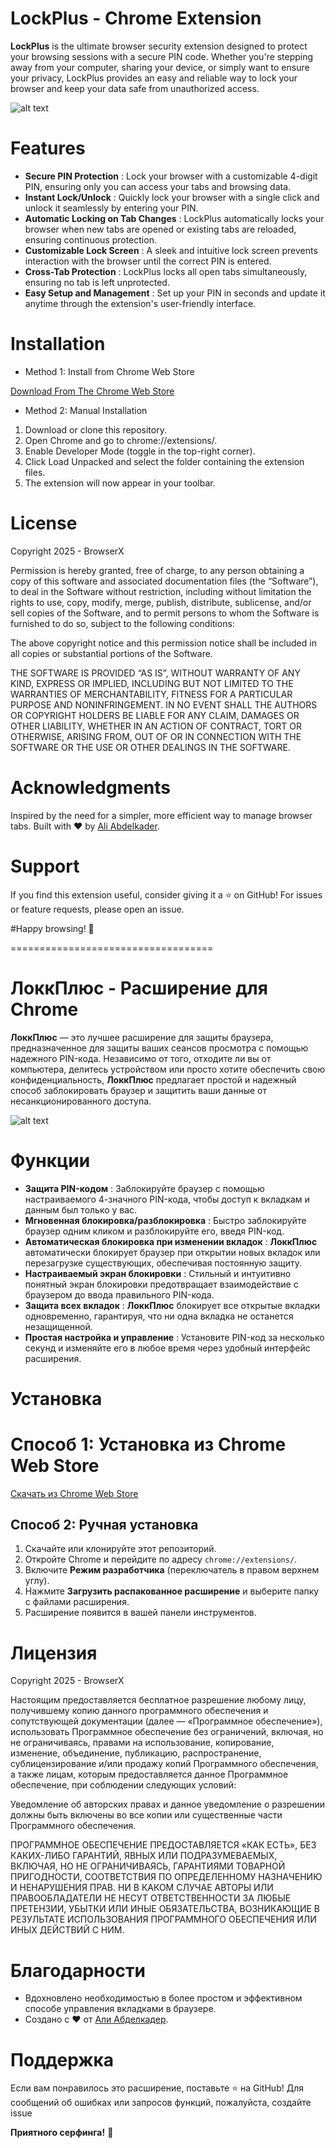 # LockPlus - Chrome Extension

**LockPlus** is the ultimate browser security extension designed to protect your browsing sessions with a secure PIN code. Whether you're stepping away from your computer, sharing your device, or simply want to ensure your privacy, LockPlus provides an easy and reliable way to lock your browser and keep your data safe from unauthorized access.

![alt text](https://browserx.ru/uploads/extensions/lockplus/lockplus1.png)

# Features

- **Secure PIN Protection** : Lock your browser with a customizable 4-digit PIN, ensuring only you can access your tabs and browsing data.
- **Instant Lock/Unlock** : Quickly lock your browser with a single click and unlock it seamlessly by entering your PIN.
- **Automatic Locking on Tab Changes** : LockPlus automatically locks your browser when new tabs are opened or existing tabs are reloaded, ensuring continuous protection.
- **Customizable Lock Screen** : A sleek and intuitive lock screen prevents interaction with the browser until the correct PIN is entered.
- **Cross-Tab Protection** : LockPlus locks all open tabs simultaneously, ensuring no tab is left unprotected.
- **Easy Setup and Management** : Set up your PIN in seconds and update it anytime through the extension's user-friendly interface.

# Installation

* Method 1: Install from Chrome Web Store

[Download From The Chrome Web Store](https://chrome.google.com/webstore/detail/npbndchhkbdpnkkinnhckbafaenoeapl)

* Method 2: Manual Installation

1. Download or clone this repository.
2. Open Chrome and go to chrome://extensions/.
3. Enable Developer Mode (toggle in the top-right corner).
4. Click Load Unpacked and select the folder containing the extension files.
5. The extension will now appear in your toolbar.

# License

Copyright 2025 - BrowserX

Permission is hereby granted, free of charge, to any person obtaining a copy of this software and associated documentation files (the “Software”), to deal in the Software without restriction, including without limitation the rights to use, copy, modify, merge, publish, distribute, sublicense, and/or sell copies of the Software, and to permit persons to whom the Software is furnished to do so, subject to the following conditions:

The above copyright notice and this permission notice shall be included in all copies or substantial portions of the Software.

THE SOFTWARE IS PROVIDED “AS IS”, WITHOUT WARRANTY OF ANY KIND, EXPRESS OR IMPLIED, INCLUDING BUT NOT LIMITED TO THE WARRANTIES OF MERCHANTABILITY, FITNESS FOR A PARTICULAR PURPOSE AND NONINFRINGEMENT. IN NO EVENT SHALL THE AUTHORS OR COPYRIGHT HOLDERS BE LIABLE FOR ANY CLAIM, DAMAGES OR OTHER LIABILITY, WHETHER IN AN ACTION OF CONTRACT, TORT OR OTHERWISE, ARISING FROM, OUT OF OR IN CONNECTION WITH THE SOFTWARE OR THE USE OR OTHER DEALINGS IN THE SOFTWARE.

# Acknowledgments

Inspired by the need for a simpler, more efficient way to manage browser tabs.
Built with ❤️ by [Ali Abdelkader](https://aliabdelkader.com).

# Support

If you find this extension useful, consider giving it a ⭐ on GitHub! For issues or feature requests, please open an issue.

#Happy browsing! 🚀

===================================

# ЛоккПлюс - Расширение для Chrome

**ЛоккПлюс** — это лучшее расширение для защиты браузера, предназначенное для защиты ваших сеансов просмотра с помощью надежного PIN-кода. Независимо от того, отходите ли вы от компьютера, делитесь устройством или просто хотите обеспечить свою конфиденциальность, **ЛоккПлюс** предлагает простой и надежный способ заблокировать браузер и защитить ваши данные от несанкционированного доступа.

![alt text](https://browserx.ru/uploads/extensions/lockplus/lockplus1.png)

# Функции

- **Защита PIN-кодом** : Заблокируйте браузер с помощью настраиваемого 4-значного PIN-кода, чтобы доступ к вкладкам и данным был только у вас.  
- **Мгновенная блокировка/разблокировка** : Быстро заблокируйте браузер одним кликом и разблокируйте его, введя PIN-код.  
- **Автоматическая блокировка при изменении вкладок** : **ЛоккПлюс** автоматически блокирует браузер при открытии новых вкладок или перезагрузке существующих, обеспечивая постоянную защиту.  
- **Настраиваемый экран блокировки** : Стильный и интуитивно понятный экран блокировки предотвращает взаимодействие с браузером до ввода правильного PIN-кода.  
- **Защита всех вкладок** : **ЛоккПлюс** блокирует все открытые вкладки одновременно, гарантируя, что ни одна вкладка не останется незащищенной.  
- **Простая настройка и управление** : Установите PIN-код за несколько секунд и изменяйте его в любое время через удобный интерфейс расширения.  

# Установка

# Способ 1: Установка из Chrome Web Store

[Скачать из Chrome Web Store](https://chrome.google.com/webstore/detail/gpgodabdaegpmgiljlpelclgjgblkjho)

## Способ 2: Ручная установка

1. Скачайте или клонируйте этот репозиторий.
2. Откройте Chrome и перейдите по адресу `chrome://extensions/`.
3. Включите **Режим разработчика** (переключатель в правом верхнем углу).
4. Нажмите **Загрузить распакованное расширение** и выберите папку с файлами расширения.
5. Расширение появится в вашей панели инструментов.


# Лицензия

Copyright 2025 - BrowserX

Настоящим предоставляется бесплатное разрешение любому лицу, получившему копию данного программного обеспечения и сопутствующей документации (далее — «Программное обеспечение»), использовать Программное обеспечение без ограничений, включая, но не ограничиваясь, правами на использование, копирование, изменение, объединение, публикацию, распространение, сублицензирование и/или продажу копий Программного обеспечения, а также лицам, которым предоставляется данное Программное обеспечение, при соблюдении следующих условий:

Уведомление об авторских правах и данное уведомление о разрешении должны быть включены во все копии или существенные части Программного обеспечения.

ПРОГРАММНОЕ ОБЕСПЕЧЕНИЕ ПРЕДОСТАВЛЯЕТСЯ «КАК ЕСТЬ», БЕЗ КАКИХ-ЛИБО ГАРАНТИЙ, ЯВНЫХ ИЛИ ПОДРАЗУМЕВАЕМЫХ, ВКЛЮЧАЯ, НО НЕ ОГРАНИЧИВАЯСЬ, ГАРАНТИЯМИ ТОВАРНОЙ ПРИГОДНОСТИ, СООТВЕТСТВИЯ ПО ОПРЕДЕЛЕННОМУ НАЗНАЧЕНИЮ И НЕНАРУШЕНИЯ ПРАВ. НИ В КАКОМ СЛУЧАЕ АВТОРЫ ИЛИ ПРАВООБЛАДАТЕЛИ НЕ НЕСУТ ОТВЕТСТВЕННОСТИ ЗА ЛЮБЫЕ ПРЕТЕНЗИИ, УБЫТКИ ИЛИ ИНЫЕ ОБЯЗАТЕЛЬСТВА, ВОЗНИКАЮЩИЕ В РЕЗУЛЬТАТЕ ИСПОЛЬЗОВАНИЯ ПРОГРАММНОГО ОБЕСПЕЧЕНИЯ ИЛИ ИНЫХ ДЕЙСТВИЙ С НИМ.


# Благодарности

- Вдохновлено необходимостью в более простом и эффективном способе управления вкладками в браузере.
- Создано с ❤️ от [Али Абделкадер](https://aliabdelkader.com).


# Поддержка

Если вам понравилось это расширение, поставьте ⭐ на GitHub! Для сообщений об ошибках или запросов функций, пожалуйста, создайте issue


**Приятного серфинга!** 🚀
